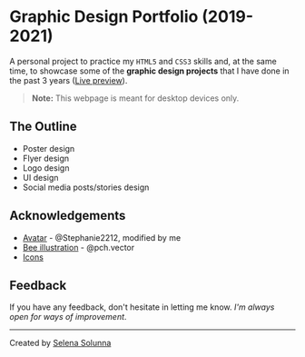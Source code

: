 # Graphic Design Portfolio (2019-2021)
A personal project to practice my `HTML5` and `CSS3` skills and, at the same time, to showcase some of the **graphic design projects** that I have done in the past 3 years ([Live preview](https://ssolunna.github.io/gd-portfolio/)).
> **Note:** This webpage is meant for desktop devices only.
## The Outline
 - Poster design
 - Flyer design
 - Logo design
 - UI design
 - Social media posts/stories design
## Acknowledgements
 - [Avatar](https://www.freepik.com/) - @Stephanie2212, modified by me
 - [Bee illustration](https://www.freepik.com/) - @pch.vector
 - [Icons](https://icons8.com/)
## Feedback
If you have any feedback, don't hesitate in letting me know. *I'm always open for ways of improvement*.
___
Created by [Selena Solunna](http://www.github.com/ssolunna)
